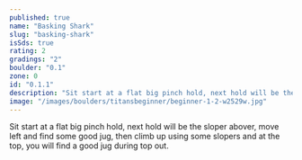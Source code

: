 ```yaml
---
published: true
name: "Basking Shark"
slug: "basking-shark"
isSds: true
rating: 2
gradings: "2"
boulder: "0.1"
zone: 0
id: "0.1.1"
description: "Sit start at a flat big pinch hold, next hold will be the sloper abover, move left and find some good jug, then climb up using some slopers and at the top, you will find a good jug during top out."
image: "/images/boulders/titansbeginner/beginner-1-2-w2529w.jpg"
---
```


Sit start at a flat big pinch hold, next hold will be the sloper abover, move left and find some good jug, then climb up using some slopers and at the top, you will find a good jug during top out.
